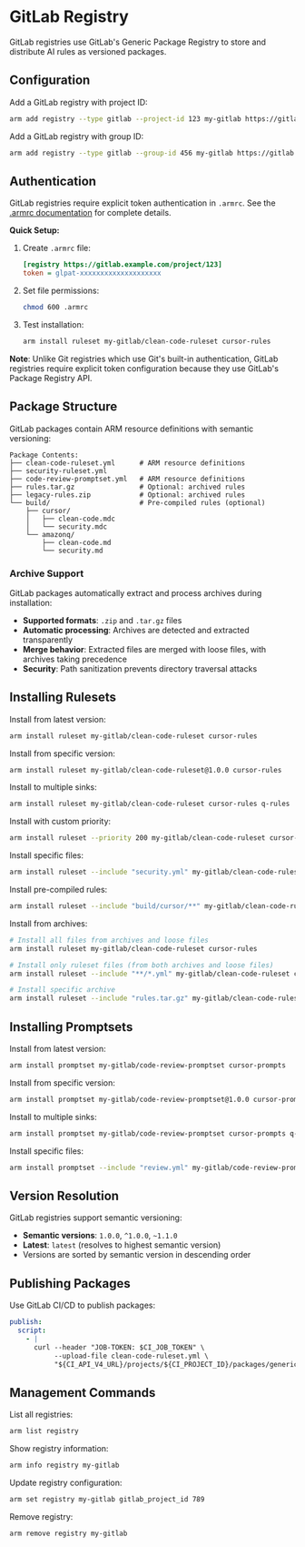 # GitLab Registry

GitLab registries use GitLab's Generic Package Registry to store and distribute AI rules as versioned packages.

## Configuration

Add a GitLab registry with project ID:

```bash
arm add registry --type gitlab --project-id 123 my-gitlab https://gitlab.example.com
```

Add a GitLab registry with group ID:

```bash
arm add registry --type gitlab --group-id 456 my-gitlab https://gitlab.example.com
```

## Authentication

GitLab registries require explicit token authentication in `.armrc`. See the [.armrc documentation](../armrc.md) for complete details.

**Quick Setup:**

1. Create `.armrc` file:
   ```ini
   [registry https://gitlab.example.com/project/123]
   token = glpat-xxxxxxxxxxxxxxxxxxxx
   ```

2. Set file permissions:
   ```bash
   chmod 600 .armrc
   ```

3. Test installation:
   ```bash
   arm install ruleset my-gitlab/clean-code-ruleset cursor-rules
   ```

**Note**: Unlike Git registries which use Git's built-in authentication, GitLab registries require explicit token configuration because they use GitLab's Package Registry API.

## Package Structure

GitLab packages contain ARM resource definitions with semantic versioning:

```
Package Contents:
├── clean-code-ruleset.yml      # ARM resource definitions
├── security-ruleset.yml
├── code-review-promptset.yml   # ARM resource definitions
├── rules.tar.gz                # Optional: archived rules
├── legacy-rules.zip            # Optional: archived rules
└── build/                      # Pre-compiled rules (optional)
    ├── cursor/
    │   ├── clean-code.mdc
    │   └── security.mdc
    └── amazonq/
        ├── clean-code.md
        └── security.md
```

### Archive Support

GitLab packages automatically extract and process archives during installation:

- **Supported formats**: `.zip` and `.tar.gz` files
- **Automatic processing**: Archives are detected and extracted transparently
- **Merge behavior**: Extracted files are merged with loose files, with archives taking precedence
- **Security**: Path sanitization prevents directory traversal attacks

## Installing Rulesets

Install from latest version:
```bash
arm install ruleset my-gitlab/clean-code-ruleset cursor-rules
```

Install from specific version:
```bash
arm install ruleset my-gitlab/clean-code-ruleset@1.0.0 cursor-rules
```

Install to multiple sinks:
```bash
arm install ruleset my-gitlab/clean-code-ruleset cursor-rules q-rules
```

Install with custom priority:
```bash
arm install ruleset --priority 200 my-gitlab/clean-code-ruleset cursor-rules
```

Install specific files:
```bash
arm install ruleset --include "security.yml" my-gitlab/clean-code-ruleset cursor-rules
```

Install pre-compiled rules:
```bash
arm install ruleset --include "build/cursor/**" my-gitlab/clean-code-ruleset cursor-rules
```

Install from archives:
```bash
# Install all files from archives and loose files
arm install ruleset my-gitlab/clean-code-ruleset cursor-rules

# Install only ruleset files (from both archives and loose files)
arm install ruleset --include "**/*.yml" my-gitlab/clean-code-ruleset cursor-rules

# Install specific archive
arm install ruleset --include "rules.tar.gz" my-gitlab/clean-code-ruleset cursor-rules
```

## Installing Promptsets

Install from latest version:
```bash
arm install promptset my-gitlab/code-review-promptset cursor-prompts
```

Install from specific version:
```bash
arm install promptset my-gitlab/code-review-promptset@1.0.0 cursor-prompts
```

Install to multiple sinks:
```bash
arm install promptset my-gitlab/code-review-promptset cursor-prompts q-prompts
```

Install specific files:
```bash
arm install promptset --include "review.yml" my-gitlab/code-review-promptset cursor-prompts
```

## Version Resolution

GitLab registries support semantic versioning:

- **Semantic versions**: `1.0.0`, `^1.0.0`, `~1.1.0`
- **Latest**: `latest` (resolves to highest semantic version)
- Versions are sorted by semantic version in descending order

## Publishing Packages

Use GitLab CI/CD to publish packages:

```yaml
publish:
  script:
    - |
      curl --header "JOB-TOKEN: $CI_JOB_TOKEN" \
           --upload-file clean-code-ruleset.yml \
           "${CI_API_V4_URL}/projects/${CI_PROJECT_ID}/packages/generic/clean-code-ruleset/1.0.0/clean-code-ruleset.yml"
```

## Management Commands

List all registries:
```bash
arm list registry
```

Show registry information:
```bash
arm info registry my-gitlab
```

Update registry configuration:
```bash
arm set registry my-gitlab gitlab_project_id 789
```

Remove registry:
```bash
arm remove registry my-gitlab
```
